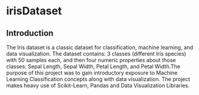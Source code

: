 # irisDataset
## Introduction
The Iris dataset is a classic dataset for classification, machine learning, and data visualization.
The dataset contains: 3 classes (different Iris species) with 50 samples each, and then four numeric properties about those classes: Sepal Length, Sepal Width, Petal Length, and Petal Width.The purpose of this project was to gain introductory exposure to Machine Learning Classification concepts along with data visualization. The project makes heavy use of Scikit-Learn, Pandas and Data Visualization Libraries.
